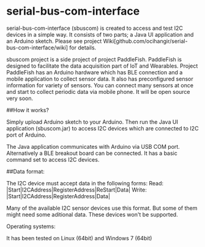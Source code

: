 # serial-bus-com-interface

serial-bus-com-interface (sbuscom) is created to access and test I2C devices in a simple way. It consists of two parts; a Java UI application and an Arduino sketch. Please see project Wiki[github.com/ocihangir/serial-bus-com-interface/wiki] for details.

sbuscom project is a side project of project PaddleFish. PaddleFish is designed to facilitate the data acquisition part of IoT and Wearables. Project PaddleFish has an Arduino hardware which has BLE connection and a mobile application to collect sensor data. It also has preconfigured sensor information for variety of sensors. You can connect many sensors at once and start to collect periodic data via mobile phone. It will be open source very soon.

##How it works?

Simply upload Arduino sketch to your Arduino. Then run the Java UI application (sbuscom.jar) to access I2C devices which are connected to I2C port of Arduino.

The Java application communicates with Arduino via USB COM port. Alternatively a BLE breakout board can be connected. It has a basic command set to access I2C devices.

##Data format:

The I2C device must accept data in the following forms:
Read:
|Start|I2CAddress|RegisterAddress|ReStart|Data|
Write:
|Start|I2CAddress|RegisterAddress|Data|

Many of the available I2C sensor devices use this format. But some of them might need some aditional data. These devices won't be supported.

Operating systems:

It has been tested on Linux (64bit) and Windows 7 (64bit)
